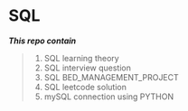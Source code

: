 # SQL

_**This repo contain**_
> 1. SQL learning theory
> 2. SQL interview question
> 3. SQL BED_MANAGEMENT_PROJECT
> 4. SQL leetcode solution
> 5. mySQL connection using PYTHON
